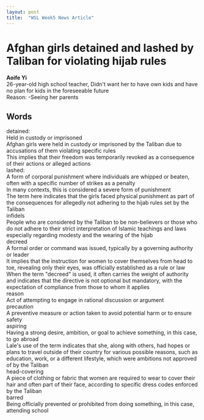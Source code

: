```yaml
---
layout: post
title:  "WSL Week5 News Article"
---
```


# Afghan girls detained and lashed by Taliban for violating hijab rules
**Aoife Yi** <br/>
26-year-old high school teacher, Didn't want her to have own kids and have no plan for kids in the foreseeable future <br/>
Reason: 
-Seeing her parents <br/>

## Words
detained: <br/>
Held in custody or imprisoned <br/>
Afghan girls were held in custody or imprisoned by the Taliban due to accusations of them violating specific rules <br/>
This implies that their freedom was temporarily revoked as a consequence of their actions or alleged actions <br/>
lashed: <br/>
A form of corporal punishment where individuals are whipped or beaten, often with a specific number of strikes as a penalty <br/>
In many contexts, this is considered a severe form of punishment <br/>
The term here indicates that the girls faced physical punishment as part of the consequences for allegedly not adhering to the hijab rules set by the Taliban <br/>
infidels <br/>
People who are considered by the Taliban to be non-believers or those who do not adhere to their strict interpretation of Islamic teachings and laws <br/>
especially regarding modesty and the wearing of the hijab <br/>
decreed <br/>
A formal order or command was issued, typically by a governing authority or leader <br/>
It implies that the instruction for women to cover themselves from head to toe, revealing only their eyes, was officially established as a rule or law <br/>
When the term "decreed" is used, it often carries the weight of authority and indicates that the directive is not optional but mandatory, with the expectation of compliance from those to whom it applies <br/>
reason <br/>
Act of attempting to engage in rational discussion or argument <br/>
precaution <br/> 
A preventive measure or action taken to avoid potential harm or to ensure safety <br/>
aspiring <br/>
Having a strong desire, ambition, or goal to achieve something, in this case, to go abroad <br/>
Lale's use of the term indicates that she, along with others, had hopes or plans to travel outside of their country for various possible reasons, such as education, work, or a different lifestyle, which were ambitions not approved of by the Taliban <br/>
head-covering <br/>
A piece of clothing or fabric that women are required to wear to cover their hair and often part of their face, according to specific dress codes enforced by the Taliban <br/>
barred <br/>
Being officially prevented or prohibited from doing something, in this case, attending school <br/>

